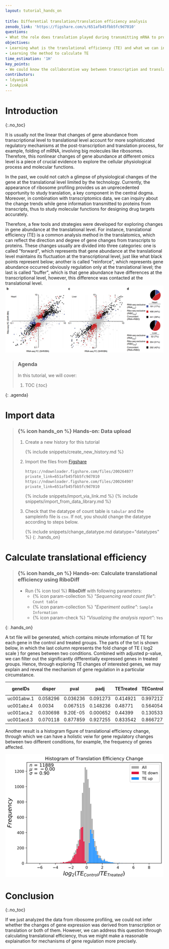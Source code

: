 ```yaml
---
layout: tutorial_hands_on

title: Differential translation/translation efficiency analysis
zenodo_link: 'https://figshare.com/s/651afb45fbb5fc9d7010'
questions:
- What the role does translation played during transmitting mRNA to proteins?
objectives:
- Learning what is the translational efficiency (TE) and what we can inferred from it
- Learning the method to calculate TE
time_estimation: '1H'
key_points:
- We could know the collaborative way between transcription and translation and TE changes in abnormal conditions.  
contributors:
- ldyang14
- IceApink
---
```


# Introduction

{:.no_toc}

<!-- This is a comment. -->

It is usually not the linear that changes of gene abundance from transcriptional level to translational level account for more sophisticated regulatory mechanisms at the post-transcription and translation process, for example, folding of mRNA, involving big molecules like ribosomes. Therefore, this nonlinear changes of gene abundance at different omics level is a piece of crucial evidence to explore the cellular physiological process and molecular functions.

In the past, we could not catch a glimpse of physiological changes of the gene at the translational level limited by the technology. Currently, the appearance of ribosome profiling provides us an unprecedented opportunity to study translation, a key component in the central dogma. Moreover, in combination with transcriptomics data, we can inquiry about the change trends while gene information transmitted to proteins from transcripts, thus to study molecular functions for designing drug targets accurately.

Therefore, a few tools and strategies were developed for exploring changes in gene abundance at the translational level. For instance, translational efficiency (TE) is a common analysis method in the translatomics, which can reflect the direction and degree of gene changes from transcripts to proteins. These changes usually are divided into three categories: one is called "forward", which represents that gene abundance at the translational level maintains its fluctuation at the transcriptional level, just like what black points represent below; another is called "reinforce", which represents gene abundance occurred obviously regulation only at the translational level; the last is called "buffer", which is that gene abundance have differences at the transcriptional level, however, this difference was contacted at the translational level. ![Translational efficiency](../../images/translational-efficiency/translational-efficiency.png "Translational efficiency (cited from {% cite schafer2015translational %})")

> ### Agenda
>
> In this tutorial, we will cover:
>
> 1. TOC
> {:toc}
>
{: .agenda}

# Import data

> ### {% icon hands_on %} Hands-on: Data upload
>
> 1. Create a new history for this tutorial
>
>    {% include snippets/create_new_history.md %}
>
> 2. Import the files from [Figshare](https://figshare.com/s/651afb45fbb5fc9d7010)
>
>    ```
>    https://ndownloader.figshare.com/files/20026487?private_link=651afb45fbb5fc9d7010
>    https://ndownloader.figshare.com/files/20026490?private_link=651afb45fbb5fc9d7010
>    ```
>    {% include snippets/import_via_link.md %}
>    {% include snippets/import_from_data_library.md %}
>
> 3. Check that the datatype of count table is `tabular` and the sampleinfo file is `csv`. If not, you should change the datatype according to steps below.
>
>    {% include snippets/change_datatype.md datatype="datatypes" %}
{: .hands_on}

# Calculate translational efficiency

> ### {% icon hands_on %} Hands-on:  Calculate translational efficiency using RiboDiff
>
> - Run {% icon tool %} **RiboDiff** with following  parameters:
>   - {% icon param-collection %} *"Sequencing read count file"*: `Count table`
>   - {% icon param-collection %} *"Experiment outline"*: `Sample Information`
>   - {% icon param-check %} *"Visualizing the analysis report"*: `Yes`
>
{: .hands_on}

A txt file will be generated, which contains minute information of TE for each gene in the control and treated groups. The parts of the txt is shown below, in which the last column represents the fold change of TE ( log2 scale ) for genes between two conditions. Combined with adjusted p-value, we can filter out the significantly differentially expressed genes in treated groups. Hence, through exploring TE changes of interested genes, we may explain and reveal the mechanism of gene regulation in a particular circumstance.

| geneIDs    | disper   | pval     | padj     | TETreated | TEControl | log2FC_TE(Control vs Treated) |
| ---------- | -------- | -------- | -------- | --------- | --------- | ----------------------------- |
| uc001abw.1 | 0.058296 | 0.036236 | 0.091273 | 0.414921  | 0.997212  | 1.265062                      |
| uc001abz.4 | 0.0034   | 0.067515 | 0.148236 | 0.48771   | 0.564054  | 0.209808                      |
| uc001aca.2 | 0.030698 | 9.20E-05 | 0.000652 | 0.44399   | 0.130533  | -1.76612                      |
| uc001acd.3 | 0.070118 | 0.877859 | 0.927255 | 0.833542  | 0.866727  | 0.056323                      |

Another result is a histogram figure of translational efficiency change, through which we can have a holistic veiw for gene regulatory changes between two different conditions, for example, the frequency of genes affected.

![Fold change of TE](../../images/translational-efficiency/TE_foldchange_hist.png "Fold change of TE")



# Conclusion

{:.no_toc}

If we just analyzed the data from ribosome profiling, we could not infer whether the changes of gene expression was derived from transcription or translation or both of them. However, we can address this question through calculating translational efficiency, thus we might make a reasonable explaination for mechanisms of gene regulation more precisely.
